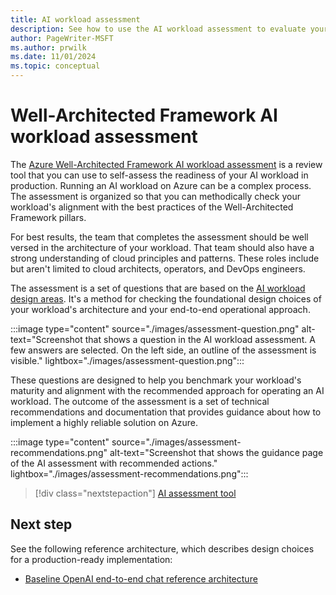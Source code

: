 ```yaml
---
title: AI workload assessment
description: See how to use the AI workload assessment to evaluate your workload's alignment with the best practices of the Azure Well-Architected Framework pillars.
author: PageWriter-MSFT
ms.author: prwilk
ms.date: 11/01/2024
ms.topic: conceptual
---
```


# Well-Architected Framework AI workload assessment

The [Azure Well-Architected Framework AI workload assessment](/assessments/ea306cce-c7fa-4a2b-89a6-bfefba6a9cf4) is a review tool that you can use to self-assess the readiness of your AI workload in production. Running an AI workload on Azure can be a complex process. The assessment is organized so that you can methodically check your workload's alignment with the best practices of the Well-Architected Framework pillars.

For best results, the team that completes the assessment should be well versed in the architecture of your workload. That team should also have a strong understanding of cloud principles and patterns. These roles include but aren't limited to cloud architects, operators, and DevOps engineers.

The assessment is a set of questions that are based on the [AI workload design areas](./get-started.md#typical-architecture-pattern-and-design-areas). It's a method for checking the foundational design choices of your workload's architecture and your end-to-end operational approach.

:::image type="content" source="./images/assessment-question.png" alt-text="Screenshot that shows a question in the AI workload assessment. A few answers are selected. On the left side, an outline of the assessment is visible." lightbox="./images/assessment-question.png":::

These questions are designed to help you benchmark your workload's maturity and alignment with the recommended approach for operating an AI workload. The outcome of the assessment is a set of technical recommendations and documentation that provides guidance about how to implement a highly reliable solution on Azure.

:::image type="content" source="./images/assessment-recommendations.png" alt-text="Screenshot that shows the guidance page of the AI assessment with recommended actions." lightbox="./images/assessment-recommendations.png":::

> [!div class="nextstepaction"]
> [AI assessment tool](/assessments/ea306cce-c7fa-4a2b-89a6-bfefba6a9cf4)

## Next step

See the following reference architecture, which describes design choices for a production-ready implementation:

- [Baseline OpenAI end-to-end chat reference architecture](/azure/architecture/ai-ml/architecture/baseline-openai-e2e-chat)
